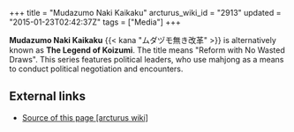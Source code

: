 +++
title = "Mudazumo Naki Kaikaku"
arcturus_wiki_id = "2913"
updated = "2015-01-23T02:42:37Z"
tags = ["Media"]
+++

**Mudazumo Naki Kaikaku** {{< kana "ムダヅモ無き改革" >}} is alternatively known as **The Legend of
Koizumi**. The title means "Reform with No Wasted Draws". This series features political leaders,
who use mahjong as a means to conduct political negotiation and encounters.

## External links

- [Source of this page [arcturus wiki]](http://arcturus.su/wiki/Mudazumo_Naki_Kaikaku)
